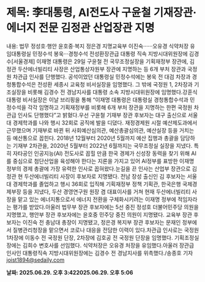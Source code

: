 # **제목: 李대통령, AI전도사 구윤철 기재장관·에너지 전문 김정관 산업장관 지명**

  내용: 법무 정성호·행안 윤호중·복지 정은경 지명교육부 이진숙······오유경 식약처장 유임대통령실 민정수석 봉욱···경청수석 전성환장관급 대통령 직속 지방시대위원장에 김경수[서울경제] 이재명 대통령은 29일 구윤철 전 국무조정실장을 기획재정부 장관에, 김정관 두산에너빌리티 사장은 산업통상자원부 장관에 지명하는 등 6개 부처 장관과 국정원 차관급 인사를 단행했다. 공석이었던 대통령실 민정수석에는 봉욱 전 대검 차장과 경청통합수석은 전성환 세종시 교육청 비서실장을 임명했다. 그 밖에 국정원 1, 2차장과 기조실장을 비롯해 김경수 전 경남지사를 대통령 소속 지방시대위원장에 임명했다.강훈식 대통령 비서실장은 이날 브리핑을 통해 “이재명 대통령은 대통령실 경청통합수석과 민정수석을 각각 임명하고 기획재정부를 비롯해 6개 부처 장관을 지명하는 한편 국정원 차관급 인사도 단행했다”고 밝혔다.우선 구윤철 기재부 장관 후보자는 대구 출신으로 서울대 경제학과를 나와 행시 32회로 공직에 발을 디뎠다. 재정경제원 시절 예산제도과에서 근무했으며 기재부로 바뀐 뒤 사회예산심의관, 예산총괄심의관, 예산실장 등을 거치는 등 예산통으로 꼽힌다. 2018년 12월부터 2020년 5월까지 예산 집행과 총괄을 담당하는 기재부 2차관을, 2020년 5월부터 2022년 6월까지는 국무조정실 실장을 지냈다. 특히 자타공인 인공지능(AI) 전도사로 꼽힐 만큼 한국 경제가 신성장 동력을 찾기 위해 AI를 중심으로 첨단산업을 육성해야 한다는 지론을 가지고 있어 AI정부를 표방한 이재명 정부의 경제 총괄에 가장 유력한 인사로 꼽혀왔다.눈길을 끈 인사는 산업부 장관으로 김정관 현 두산에너빌리티 사장이 후보자로 지명됐다. 전남 장성 출신인 김 후보자는 서울대 경제학과를 졸업하고 행시 36회로 입직해 기획재정부 정책 기획관, 한국은행 국제경제부장 등을 지냈다, 두산 경영연구원 원장 겸 대표이사를 거쳐 현재 두산에너빌리티 사장을 맡고 있는 에너지통으로서 에너지 전환을 구체화시키려는 이재명 정부에 적임자라는 평가를 받았다.아울러 법무부 장관 후보자에는 5선 중진 정성호 더불어민주당 의원을 지명했고, 행안부 장관 후보자에는 윤호중 민주당 중진 의원이 지명됐다. 교육부 장관 후보자는 이진숙 전 충남대 총장이 지명됐고, 정은경 복지부 장관 후보자는 문재인 정부에서 질병관리청장을 맡으면서 코로나 대응을 전담한 이력이 있다.차관급 인사로는 국정원 1차장에 이동수 전 국정원 단장, 2차장에 김호공 전 국정원 단장을 임명했다. 기획조정실장에는 김희수 변호사를 선임했다. 식약처장은 오유경 처장을 유임했다.아울러 장관급 인사인 대통령직속 지방시대위원장에는 김경수 전 경남지사를 위촉했다./송종호 기자 joist1894@sedaily.com

  **날짜: 2025.06.29. 오후 3:422025.06.29. 오후 5:06**